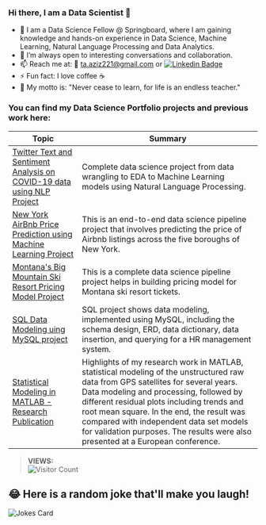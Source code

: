 

### Hi there, I am a Data Scientist 👋 

- 🔭 I am a Data Science Fellow @ Springboard, where I am gaining knowledge and hands-on experience in Data Science, Machine Learning, Natural Language Processing and Data Analytics.
- 👯 I’m always open to interesting conversations and collaboration.
- 📫 Reach me at: 📧 ta.aziz221@gmail.com or [![Linkedin Badge](https://img.shields.io/badge/-tariq-blue?style=flat&logo=Linkedin&logoColor=white&link=https://www.linkedin.com/in/mtariqaziz/)](https://www.linkedin.com/in/mtariqaziz/)
- ⚡ Fun fact: I love coffee ☕
- 🍹 My motto is: "Never cease to learn, for life is an endless teacher."


### You can find my Data Science Portfolio projects and previous work here: ###

| Topic  | Summary |
| ------------- | ------------- |
| [Twitter Text and Sentiment Analysis on COVID-19 data using NLP Project](https://github.com/ttariqaziz/twitter_text_classification_sentiment_analysis_project)  | Complete data science project from data wrangling to EDA to Machine Learning models using Natural Language Processing. |
| [New York AirBnb Price Prediction using Machine Learning Project](https://github.com/ttariqaziz/nyc_airbnb_price_prediction_project)  | This is an end-to-end data science pipeline project that involves predicting the price of Airbnb listings across the five boroughs of New York. |
| [Montana's Big Mountain Ski Resort Pricing Model Project](https://github.com/ttariqaziz/big_mountain_ski_resort_pricing_model_project)  | This is a complete data science pipeline project helps in building pricing model for Montana ski resort tickets. |
| [SQL Data Modeling uing MySQL project](https://github.com/ttariqaziz/data_modeling_MySQL_project) | SQL project shows data modeling, implemented using MySQL, including the schema design, ERD, data dictionary, data insertion, and querying for a HR management system. |
| [Statistical Modeling in MATLAB - Research Publication](https://github.com/ttariqaziz/statistical_modeling_matlab) | Highlights of my research work in MATLAB, statistical modeling of the unstructured raw data from GPS satellites for several years. Data modeling and processing, followed by different residual plots including trends and root mean square. In the end, the result was compared with independent data set models for validation purposes. The results were also presented at a European conference. |




>**VIEWS:**          
![Visitor Count](https://profile-counter.glitch.me/{ttariqaziz}/count.svg)

## 😂 Here is a random joke that'll make you laugh!
![Jokes Card](https://readme-jokes.vercel.app/api)
                      
